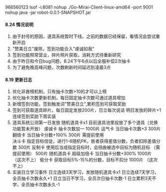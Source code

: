 966560123
lsof -i:8081
nohup ./Go-Mirai-Client-linux-amd64 -port 9001
nohup java -jar robot-0.0.1-SNAPSHOT.jar


#### 8.24 情况说明
1. 由于封号的原因，道具系统暂时下线，之前的数据已经保留，看情况会尝试重新开启
2. "赞美日立"废除，签到功能合入"虔诚如我"
3. 签到功能照常营业，碎片照片获取，消耗方式待重新研究
4. 由于昨日和今日bug问题，8.24下午6点以后全服补偿2次抽卡
5. 为了避免晚高峰问题，次数刷新时间延迟到凌晨3点




#### 8.19 更新日志
1. 优化非酋榜机制，只有抽卡次数>10的才可以上榜
2. 优化抽卡次数更新机制，每日固定抽卡次数可通过道具增加
3. 新增签到功能，签到触发词"赞美日立",累积签到可获取奖励
4. 签到可获取道具碎片。每日固定发放200片，日立每次说话 明日发放的碎片+1
   连续签到奖励下周实装
5. 道具系统公测第一日发放 随机道具卡x1
   目前道具池里投放了多个道具（兑换功能暂未开放）
      虔诚卡  抽卡次数加一   1000片
      运气卡  当日抽卡次数+3  300片
      翻倍卡  当日抽卡分数+100%  300片 需提前使用    
      决斗卡  指定目标信徒，进行1-6随机PK，胜者获得差值分数，负者扣除差值分数  300片
      反制卡  使用后当成指定目标时，会扭曲被选中目标为随机目标 （需提前使用）   500片 
      随机道具卡 
       超级加倍卡 当日抽卡分数+300%  1000片 （这次不上）
       偷分卡  获取目标5%-15%的分数，目标不扣分  1000片 （这次不上)
6. 实装日立学习事件
     日立连续3天学习，发放随机道具卡x1
     日立连续7天学习，全员抽卡次数永久+1
     日立当日不学习，全员次日抽卡次数-1
     日立累积3天不学，全员抽卡次数永久-1
     
                         